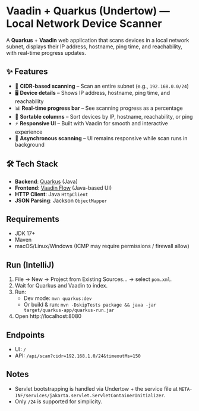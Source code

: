 # Vaadin + Quarkus (Undertow) — Local Network Device Scanner

A **Quarkus** + **Vaadin** web application that scans devices in a local network subnet, displays their IP address, hostname, ping time, and reachability, with real-time progress updates.

## ✨ Features

- 📡 **CIDR-based scanning** – Scan an entire subnet (e.g., `192.168.0.0/24`)
- 🖥 **Device details** – Shows IP address, hostname, ping time, and reachability
- 📊 **Real-time progress bar** – See scanning progress as a percentage
- 📑 **Sortable columns** – Sort devices by IP, hostname, reachability, or ping
- ⚡ **Responsive UI** – Built with Vaadin for smooth and interactive experience
- 🔄 **Asynchronous scanning** – UI remains responsive while scan runs in background

## 🛠 Tech Stack

- **Backend**: [Quarkus](https://quarkus.io/) (Java)
- **Frontend**: [Vaadin Flow](https://vaadin.com/flow) (Java-based UI)
- **HTTP Client**: Java `HttpClient`
- **JSON Parsing**: Jackson `ObjectMapper`

## Requirements
- JDK 17+
- Maven
- macOS/Linux/Windows (ICMP may require permissions / firewall allow)

## Run (IntelliJ)
1. File → New → Project from Existing Sources… → select `pom.xml`.
2. Wait for Quarkus and Vaadin to index.
3. Run:
   - Dev mode: `mvn quarkus:dev`
   - Or build & run: `mvn -DskipTests package && java -jar target/quarkus-app/quarkus-run.jar`
4. Open http://localhost:8080

## Endpoints
- UI: `/`
- API: `/api/scan?cidr=192.168.1.0/24&timeoutMs=150`

## Notes
- Servlet bootstrapping is handled via Undertow + the service file at `META-INF/services/jakarta.servlet.ServletContainerInitializer`.
- Only `/24` is supported for simplicity.
